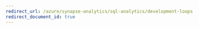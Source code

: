 ```yaml
---
redirect_url: /azure/synapse-analytics/sql-analytics/development-loops
redirect_document_id: true
---
```

